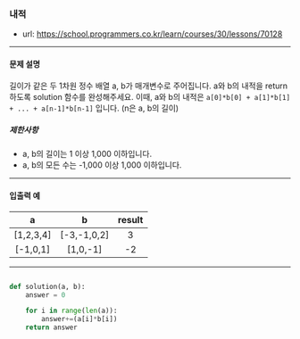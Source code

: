 ### 내적

 - url: https://school.programmers.co.kr/learn/courses/30/lessons/70128
 
 --------
 
#### 문제 설명
길이가 같은 두 1차원 정수 배열 a, b가 매개변수로 주어집니다. a와 b의 내적을 return 하도록 solution 함수를 완성해주세요.
이때, a와 b의 내적은 `a[0]*b[0] + a[1]*b[1] + ... + a[n-1]*b[n-1]` 입니다. (n은 a, b의 길이)

##### 제한사항
 - a, b의 길이는 1 이상 1,000 이하입니다.
 - a, b의 모든 수는 -1,000 이상 1,000 이하입니다.

--------
 
#### 입출력 예
 |a|b|result|
 |:---:|:---:|:---:|
 |[1,2,3,4]|[-3,-1,0,2]|3|
 |[-1,0,1]|[1,0,-1]|-2|

--------

```python

def solution(a, b):
    answer = 0

    for i in range(len(a)):
        answer+=(a[i]*b[i])
    return answer

```